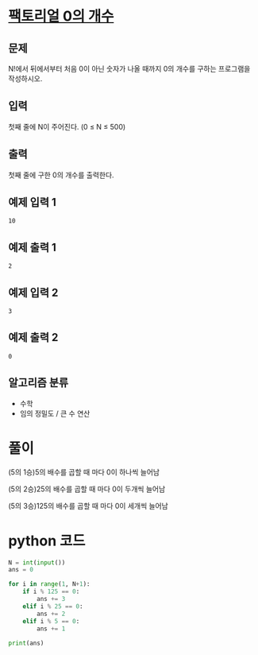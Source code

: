 # [팩토리얼 0의 개수](https://www.acmicpc.net/problem/1676)

## 문제
N!에서 뒤에서부터 처음 0이 아닌 숫자가 나올 때까지 0의 개수를 구하는 프로그램을 작성하시오.

## 입력
첫째 줄에 N이 주어진다. (0 ≤ N ≤ 500)

## 출력
첫째 줄에 구한 0의 개수를 출력한다.

## 예제 입력 1 
    10

## 예제 출력 1 
    2

## 예제 입력 2 
    3

## 예제 출력 2 
    0

## 알고리즘 분류
- 수학
- 임의 정밀도 / 큰 수 연산

# 풀이
(5의 1승)5의 배수를 곱할 때 마다 0이 하나씩 늘어남

(5의 2승)25의 배수를 곱할 때 마다 0이 두개씩 늘어남

(5의 3승)125의 배수를 곱할 때 마다 0이 세개씩 늘어남

# python 코드
```python
N = int(input())
ans = 0

for i in range(1, N+1):
    if i % 125 == 0:
        ans += 3
    elif i % 25 == 0:
        ans += 2
    elif i % 5 == 0:
        ans += 1
        
print(ans)
```